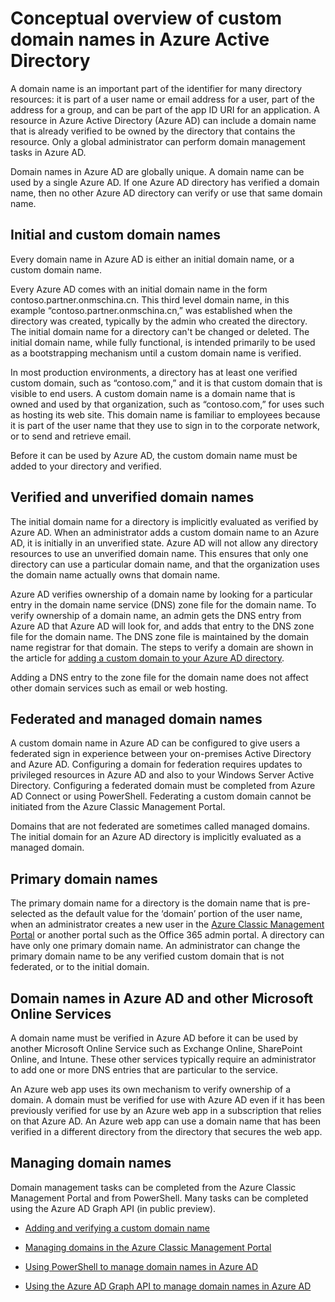 <properties
	pageTitle="Conceptual overview of custom domain names in Azure Active Directory | Azure"
	description="Explains the conceptual framework for using custom domain names in Azure Active directory, including federation for single sign-on"
	services="active-directory"
	documentationCenter=""
	authors="jeffsta"
	manager="femila"
	editor=""/>

<tags
	ms.service="active-directory"
	ms.workload="identity"
	ms.tgt_pltfrm="na"
	ms.devlang="na"
	ms.topic="article"
	ms.date="10/04/2016"
	ms.author="curtand;jeffsta"
	wacn.date=""/>

# Conceptual overview of custom domain names in Azure Active Directory

A domain name is an important part of the identifier for many directory resources: it is part of a user name or email address for a user, part of the address for a group, and can be part of the app ID URI for an application. A resource in Azure Active Directory (Azure AD) can include a domain name that is already verified to be owned by the directory that contains the resource. Only a global administrator can perform domain management tasks in Azure AD.

Domain names in Azure AD are globally unique. A domain name can be used by a single Azure AD. If one Azure AD directory has verified a domain name, then no other Azure AD directory can verify or use that same domain name.

## Initial and custom domain names

Every domain name in Azure AD is either an initial domain name, or a custom domain name.

Every Azure AD comes with an initial domain name in the form contoso.partner.onmschina.cn. This third level domain name, in this example “contoso.partner.onmschina.cn,” was established when the directory was created, typically by the admin who created the directory. The initial domain name for a directory can't be changed or deleted. The initial domain name, while fully functional, is intended primarily to be used as a bootstrapping mechanism until a custom domain name is verified.

In most production environments, a directory has at least one verified custom domain, such as “contoso.com,” and it is that custom domain that is visible to end users. A custom domain name is a domain name that is owned and used by that organization, such as “contoso.com,” for uses such as hosting its web site. This domain name is familiar to employees because it is part of the user name that they use to sign in to the corporate network, or to send and retrieve email.

Before it can be used by Azure AD, the custom domain name must be added to your directory and verified.

## Verified and unverified domain names

The initial domain name for a directory is implicitly evaluated as verified by Azure AD. When an administrator adds a custom domain name to an Azure AD, it is initially in an unverified state. Azure AD will not allow any directory resources to use an unverified domain name. This ensures that only one directory can use a particular domain name, and that the organization uses the domain name actually owns that domain name.

Azure AD verifies ownership of a domain name by looking for a particular entry in the domain name service (DNS) zone file for the domain name. To verify ownership of a domain name, an admin gets the DNS entry from Azure AD that Azure AD will look for, and adds that entry to the DNS zone file for the domain name. The DNS zone file is maintained by the domain name registrar for that domain. The steps to verify a domain are shown in the article for [adding a custom domain to your Azure AD directory](/documentation/articles/active-directory-add-domain/).

Adding a DNS entry to the zone file for the domain name does not affect other domain services such as email or web hosting.

## Federated and managed domain names

A custom domain name in Azure AD can be configured to give users a federated sign in experience between your on-premises Active Directory and Azure AD. Configuring a domain for federation requires updates to privileged resources in Azure AD and also to your Windows Server Active Directory. Configuring a federated domain must be completed from Azure AD Connect or using PowerShell. Federating a custom domain cannot be initiated from the Azure Classic Management Portal. 

Domains that are not federated are sometimes called managed domains. The initial domain for an Azure AD directory is implicitly evaluated as a managed domain.

## Primary domain names

The primary domain name for a directory is the domain name that is pre-selected as the default value for the ‘domain’ portion of the user name, when an administrator creates a new user in the [Azure Classic Management Portal](https://manage.windowsazure.cn/) or another portal such as the Office 365 admin portal. A directory can have only one primary domain name. An administrator can change the primary domain name to be any verified custom domain that is not federated, or to the initial domain.

## Domain names in Azure AD and other Microsoft Online Services

A domain name must be verified in Azure AD before it can be used by another Microsoft Online Service such as Exchange Online, SharePoint Online, and Intune. These other services typically require an administrator to add one or more DNS entries that are particular to the service.

An Azure web app uses its own mechanism to verify ownership of a domain. A domain must be verified for use with Azure AD even if it has been previously verified for use by an Azure web app in a subscription that relies on that Azure AD. An Azure web app can use a domain name that has been verified in a different directory from the directory that secures the web app.

## Managing domain names

Domain management tasks can be completed from the Azure Classic Management Portal and from PowerShell. Many tasks can be completed using the Azure AD Graph API (in public preview).

-   [Adding and verifying a custom domain name](/documentation/articles/active-directory-add-domain/)

-   [Managing domains in the Azure Classic Management Portal](/documentation/articles/active-directory-add-manage-domain-names/)

-   [Using PowerShell to manage domain names in Azure AD](https://msdn.microsoft.com/zh-cn/library/azure/e1ef403f-3347-4409-8f46-d72dafa116e0#BKMK_ManageDomains)

-   [Using the Azure AD Graph API to manage domain names in Azure AD](https://msdn.microsoft.com/Library/Azure/Ad/Graph/api/domains-operations)
